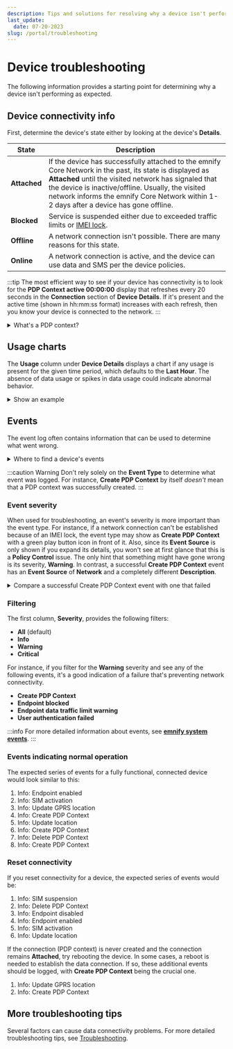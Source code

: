 ```yaml
---
description: Tips and solutions for resolving why a device isn't performing as expected
last_update: 
  date: 07-20-2023
slug: /portal/troubleshooting
---
```


# Device troubleshooting

The following information provides a starting point for determining why a device isn't performing as expected.

## Device connectivity info

First, determine the device's state either by looking at the device's **Details**.

| State        | Description |
| ------------ | ----------- |
| **Attached** | If the device has successfully attached to the emnify Core Network in the past, its state is displayed as **Attached** until the visited network has signaled that the device is inactive/offline. Usually, the visited network informs the emnify Core Network within 1-2 days after a device has gone offline. |
| **Blocked**  | Service is suspended either due to exceeded traffic limits or [IMEI lock](/glossary#imei-lock). |
| **Offline**  | A network connection isn't possible. There are many reasons for this state. |
| **Online**   | A network connection is active, and the device can use data and SMS per the device policies. |

:::tip
The most efficient way to see if your device has connectivity is to look for the **PDP Context active 00:00:00** display that refreshes every 20 seconds in the **Connection** section of **Device Details**.
If it's present and the active time (shown in hh:mm:ss format) increases with each refresh, then you know your device is connected to the network.
:::

<details className="custom-details-troubleshooting">
  <summary>What's a PDP context?</summary>
  A Packet Data Protocol (PDP) context is a data structure that enables a device to transmit and receive data using Internet Protocol (IP).  
  This data structure includes a device's IP address, IMSI, and additional parameters to properly route data to and from the network.  

 If a device's most recent PDP context event is **Create PDP Context**, the device should be **online** with an active network connection.  

  The device is offline if a device's most recent PDP context event is **Delete PDP Context**.
</details>

## Usage charts

The **Usage** column under **Device Details** displays a chart if any usage is present for the given time period, which defaults to the **Last Hour**.
The absence of data usage or spikes in data usage could indicate abnormal behavior.

<details className="custom-details-example">
  <summary>Show an example</summary>

  In this case, no data was sent or received during the last hour.

  <img
    src={require('./assets/usage-data-last-hour.png').default}
    style={{width:335}}
    alt=""
  />

  After selecting the **Current Month** view, you can see that this device hasn't sent or received data for several days.

  <img
    src={require('./assets/usage-data-current-month.png').default}
    style={{width:335}}
    alt=""
  />

</details>

## Events

The event log often contains information that can be used to determine what went wrong.

<details className="custom-details-troubleshooting">
  <summary>Where to find a device's events</summary>
  <img
    src={require('./assets/device-details-events.png').default}
    style={{width:655}}
    alt=""
  />  

  **Note**: events are always shown in reverse chronological order, with the newest ones at the top.

</details>

:::caution Warning
Don't rely solely on the **Event Type** to determine what event was logged.
For instance, **Create PDP Context** by itself _doesn't_ mean that a PDP context was successfully created.
:::

### Event severity

When used for troubleshooting, an event's severity is more important than the event type.
For instance, if a network connection can't be established because of an IMEI lock, the event type may show as **Create PDP Context** with a green play button icon in front of it.
Also, since its **Event Source** is only shown if you expand its details, you won't see at first glance that this is a **Policy Control** issue.
The only hint that something might have gone wrong is its severity, **Warning**.
In contrast, a successful **Create PDP Context** event has an **Event Source** of **Network** and a completely different **Description**.

<details className="custom-details-example">
  <summary>Compare a successful Create PDP Context event with one that failed</summary>
  <img
    src={require('./assets/create-pdp-context-success-and-failure.png').default}
    style={{width:550}}
    alt=""
  />
</details>

### Filtering

The first column, **Severity**, provides the following filters:

- **All** (default)
- **Info**
- **Warning**
- **Critical**

For instance, if you filter for the **Warning** severity and see any of the following events, it's a good indication of a failure that's preventing network connectivity.

- **Create PDP Context**
- **Endpoint blocked**
- **Endpoint data traffic limit warning**
- **User authentication failed**

:::info
For more detailed information about events, see [**emnify system events**](/system-events).
:::

### Events indicating normal operation

The expected series of events for a fully functional, connected device would look similar to this:

1. Info: Endpoint enabled
1. Info: SIM activation
1. Info: Update GPRS location
1. Info: Create PDP Context
1. Info: Update location
1. Info: Create PDP Context
1. Info: Delete PDP Context
1. Info: Create PDP Context

### Reset connectivity

If you reset connectivity for a device, the expected series of events would be:

1. Info: SIM suspension
1. Info: Delete PDP Context
1. Info: Endpoint disabled
1. Info: Endpoint enabled
1. Info: SIM activation
1. Info: Update location

If the connection (PDP context) is never created and the connection remains **Attached**, try rebooting the device.
In some cases, a reboot is needed to establish the data connection.
If so, these additional events should be logged, with **Create PDP Context** being the crucial one.

1. Info: Update GPRS location
1. Info: Create PDP Context

## More troubleshooting tips

Several factors can cause data connectivity problems.
For more detailed troubleshooting tips, see [Troubleshooting](/quickstart/troubleshooting).
